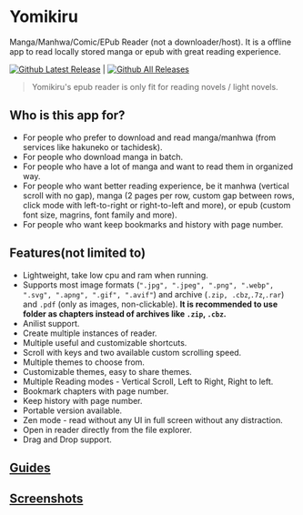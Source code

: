 # Yomikiru

Manga/Manhwa/Comic/EPub Reader (not a downloader/host).
It is a offline app to read locally stored manga or epub with great reading experience.

[![Github Latest Release](https://img.shields.io/github/v/tag/mienaiyami/yomikiru?label=release&style=flat-square&logo=github)](https://github.com/mienaiyami/yomikiru/releases/latest) |
[![Github All Releases](https://img.shields.io/github/downloads/mienaiyami/yomikiru/total.svg?style=flat-square&logo=github)](https://github.com/mienaiyami/yomikiru/releases)

> Yomikiru's epub reader is only fit for reading novels / light novels.

## Who is this app for?

- For people who prefer to download and read manga/manhwa (from services like hakuneko or tachidesk).
- For people who download manga in batch.
- For people who have a lot of manga and want to read them in organized way.
- For people who want better reading experience, be it manhwa (vertical scroll with no gap), manga (2 pages per row, custom gap between rows, click mode with left-to-right or right-to-left and more), or epub (custom font size, magrins, font family and more).
- For people who want keep bookmarks and history with page number.

## Features(not limited to)

- Lightweight, take low cpu and ram when running.
- Supports most image formats (`".jpg", ".jpeg", ".png", ".webp", ".svg", ".apng", ".gif", ".avif"`) and archive (`.zip, .cbz`,`.7z`,`.rar`) and `.pdf`  (only as images, non-clickable). **It is recommended to use folder as chapters instead of archives like `.zip`, `.cbz`.**
- Anilist support.
- Create multiple instances of reader.
- Multiple useful and customizable shortcuts.
- Scroll with keys and two available custom scrolling speed.
- Multiple themes to choose from.
- Customizable themes, easy to share themes.
- Multiple Reading modes - Vertical Scroll, Left to Right, Right to left.
- Bookmark chapters with page number.
- Keep history with page number.
- Portable version available.
- Zen mode - read without any UI in full screen without any distraction.
- Open in reader directly from the file explorer.
- Drag and Drop support.

## [Guides](docs/GUIDE.md)

## [Screenshots](docs/SCREENSHOTS.md)
